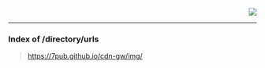 <span align="right">

[![](https://img.shields.io/badge/Raw-{README}-F1F1F1?style=for-the-badge)](https://7pub.github.io/cdn-gw/img/README.md)

</span>

---

### Index of /directory/urls

> https://7pub.github.io/cdn-gw/img/
